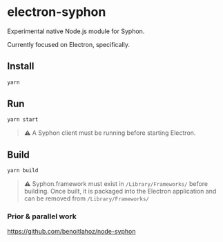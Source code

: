# electron-syphon

Experimental native Node.js module for Syphon.

Currently focused on Electron, specifically.

## Install

```bash
yarn
```

## Run

```bash
yarn start
```

> ⚠️ A Syphon client must be running before starting Electron.

## Build

```bash
yarn build
```

> ⚠️ Syphon.framework must exist in `/Library/Frameworks/` before building. Once built, it is packaged into the Electron application and can be removed from `/Library/Frameworks/`

### Prior & parallel work

https://github.com/benoitlahoz/node-syphon
